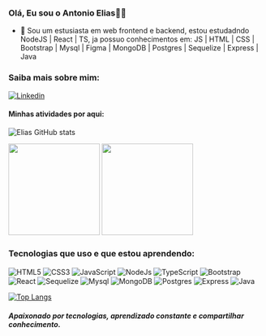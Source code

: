 ### Olá, Eu sou o Antonio Elias👋👋

 - 🌱 Sou um estusiasta em web frontend e backend, estou estudadndo NodeJS | React | TS, ja possuo conhecimentos em: JS | HTML | CSS | Bootstrap | Mysql | Figma | MongoDB | Postgres | Sequelize | Express | Java

### Saiba mais sobre mim:
[![Linkedin](https://img.shields.io/badge/LinkedIn-0077B5?style=for-the-badge&logo=linkedin&logoColor=white)](https://www.linkedin.com/in/antonio-elias-12a612150/)

#### Minhas atividades por aqui:
![Elias GitHub stats](https://github-readme-stats.vercel.app/api?username=Antonio-Elias&show_icons=true&theme=tokyonight)

<div>
  <img height="180em" src="https://github-readme-stats.vercel.app/api?username=Antonio-Elias&show_icons=true&theme=dark&include_all_commits=true&count_private=true"/>
  <img height="180em" src="https://github-readme-stats.vercel.app/api/top-langs/?username=Antonio-Elias&layout=compact&langs_count=7&theme=dark"/>
</div>


### Tecnologias que uso e que estou aprendendo:

<div style="display: inline-block;">
    <img align="center"  alt="HTML5" src="https://img.shields.io/badge/HTML5-E34F26?style=for-the-badge&logo=html5&logoColor=white">
    <img align="center"  alt="CSS3" src="https://img.shields.io/badge/CSS3-1572B6?style=for-the-badge&logo=css3&logoColor=white">
    <img align="center"  alt="JavaScript" src="https://img.shields.io/badge/JavaScript-F7DF1E?style=for-the-badge&logo=javascript&logoColor=black">
    <img align="center"  alt="NodeJs" src="https://img.shields.io/badge/Node.js-43853D?style=for-the-badge&logo=node.js&logoColor=white">
    <img align="center"  alt="TypeScript" src="https://img.shields.io/badge/TypeScript-007ACC?style=for-the-badge&logo=typescript&logoColor=white">
    <img align="center"  alt="Bootstrap" src="https://img.shields.io/badge/Bootstrap-563D7C?style=for-the-badge&logo=bootstrap&logoColor=white">
    <img align="center"  alt="React" src="https://img.shields.io/badge/React-20232A?style=for-the-badge&logo=react&logoColor=61DAFB">
    <img align="center"  alt="Sequelize" src="https://img.shields.io/badge/sequelize-323330?style=for-the-badge&logo=sequelize&logoColor=blue">
    <img align="center"  alt="Mysql" src="https://img.shields.io/badge/MySQL-00000F?style=for-the-badge&logo=mysql&logoColor=white">
    <img align="center"  alt="MongoDB" src="https://img.shields.io/badge/MongoDB-4EA94B?style=for-the-badge&logo=mongodb&logoColor=white">
    <img align="center"  alt="Postgres" src="https://img.shields.io/badge/PostgreSQL-316192?style=for-the-badge&logo=postgresql&logoColor=white">
    <img align="center"  alt="Express" src="https://img.shields.io/badge/Express.js-404D59?style=for-the-badge">
    <img align="center"  alt="Java" src="https://img.shields.io/badge/Java-ED8B00?style=for-the-badge&logo=java&logoColor=white">
</div>

<br>

[![Top Langs](https://github-readme-stats.vercel.app/api/top-langs/?username=Antonio-Elias&layout=compact)](https://github.com/Antonio-Elias/github-readme-stats)

##### Apaixonado por tecnologias, aprendizado constante e compartilhar conhecimento.


